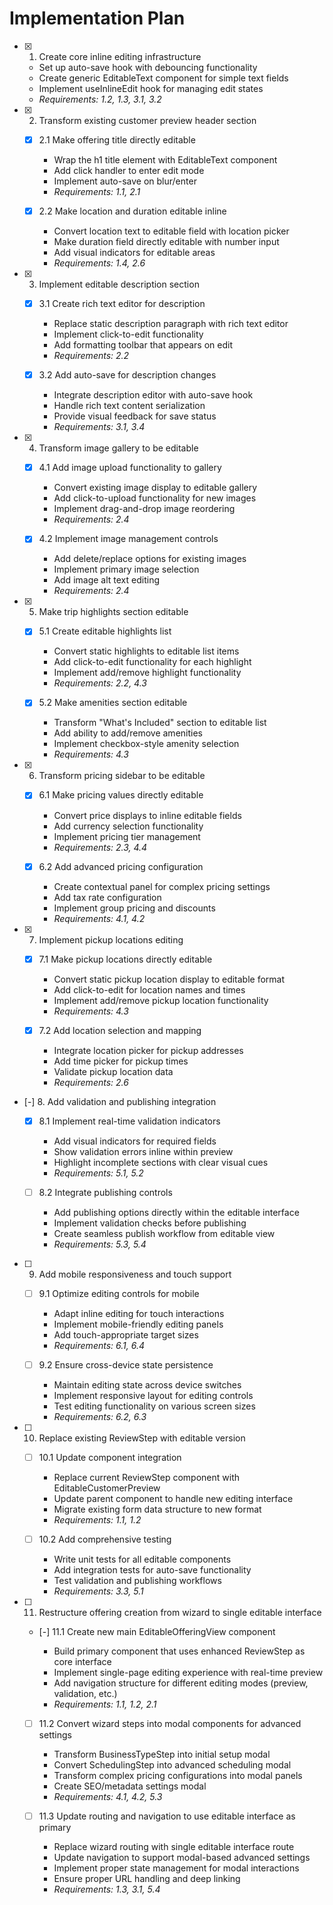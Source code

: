 # Implementation Plan

- [x] 1. Create core inline editing infrastructure





  - Set up auto-save hook with debouncing functionality
  - Create generic EditableText component for simple text fields
  - Implement useInlineEdit hook for managing edit states
  - _Requirements: 1.2, 1.3, 3.1, 3.2_

- [x] 2. Transform existing customer preview header section





  - [x] 2.1 Make offering title directly editable



    - Wrap the h1 title element with EditableText component
    - Add click handler to enter edit mode
    - Implement auto-save on blur/enter
    - _Requirements: 1.1, 2.1_



  - [x] 2.2 Make location and duration editable inline


    - Convert location text to editable field with location picker
    - Make duration field directly editable with number input
    - Add visual indicators for editable areas
    - _Requirements: 1.4, 2.6_

- [x] 3. Implement editable description section





  - [x] 3.1 Create rich text editor for description


    - Replace static description paragraph with rich text editor
    - Implement click-to-edit functionality
    - Add formatting toolbar that appears on edit
    - _Requirements: 2.2_

  - [x] 3.2 Add auto-save for description changes


    - Integrate description editor with auto-save hook
    - Handle rich text content serialization
    - Provide visual feedback for save status
    - _Requirements: 3.1, 3.4_

- [x] 4. Transform image gallery to be editable






  - [x] 4.1 Add image upload functionality to gallery






    - Convert existing image display to editable gallery
    - Add click-to-upload functionality for new images
    - Implement drag-and-drop image reordering
    - _Requirements: 2.4_

  - [x] 4.2 Implement image management controls







    - Add delete/replace options for existing images
    - Implement primary image selection
    - Add image alt text editing
    - _Requirements: 2.4_

- [x] 5. Make trip highlights section editable





  - [x] 5.1 Create editable highlights list


    - Convert static highlights to editable list items
    - Add click-to-edit functionality for each highlight
    - Implement add/remove highlight functionality
    - _Requirements: 2.2, 4.3_

  - [x] 5.2 Make amenities section editable

    - Transform "What's Included" section to editable list
    - Add ability to add/remove amenities
    - Implement checkbox-style amenity selection
    - _Requirements: 4.3_

- [x] 6. Transform pricing sidebar to be editable





  - [x] 6.1 Make pricing values directly editable




    - Convert price displays to inline editable fields
    - Add currency selection functionality
    - Implement pricing tier management
    - _Requirements: 2.3, 4.4_

  - [x] 6.2 Add advanced pricing configuration


    - Create contextual panel for complex pricing settings
    - Add tax rate configuration
    - Implement group pricing and discounts
    - _Requirements: 4.1, 4.2_

- [x] 7. Implement pickup locations editing





  - [x] 7.1 Make pickup locations directly editable



    - Convert static pickup location display to editable format
    - Add click-to-edit for location names and times
    - Implement add/remove pickup location functionality
    - _Requirements: 4.3_

  - [x] 7.2 Add location selection and mapping





    - Integrate location picker for pickup addresses
    - Add time picker for pickup times
    - Validate pickup location data
    - _Requirements: 2.6_

- [-] 8. Add validation and publishing integration





  - [x] 8.1 Implement real-time validation indicators





    - Add visual indicators for required fields
    - Show validation errors inline within preview
    - Highlight incomplete sections with clear visual cues
    - _Requirements: 5.1, 5.2_

  - [ ] 8.2 Integrate publishing controls
    - Add publishing options directly within the editable interface
    - Implement validation checks before publishing
    - Create seamless publish workflow from editable view
    - _Requirements: 5.3, 5.4_

- [ ] 9. Add mobile responsiveness and touch support
  - [ ] 9.1 Optimize editing controls for mobile
    - Adapt inline editing for touch interactions
    - Implement mobile-friendly editing panels
    - Add touch-appropriate target sizes
    - _Requirements: 6.1, 6.4_

  - [ ] 9.2 Ensure cross-device state persistence
    - Maintain editing state across device switches
    - Implement responsive layout for editing controls
    - Test editing functionality on various screen sizes
    - _Requirements: 6.2, 6.3_

- [ ] 10. Replace existing ReviewStep with editable version
  - [ ] 10.1 Update component integration
    - Replace current ReviewStep component with EditableCustomerPreview
    - Update parent component to handle new editing interface
    - Migrate existing form data structure to new format
    - _Requirements: 1.1, 1.2_

  - [ ] 10.2 Add comprehensive testing
    - Write unit tests for all editable components
    - Add integration tests for auto-save functionality
    - Test validation and publishing workflows
    - _Requirements: 3.3, 5.1_

- [ ] 11. Restructure offering creation from wizard to single editable interface


  - [-] 11.1 Create new main EditableOfferingView component

    - Build primary component that uses enhanced ReviewStep as core interface
    - Implement single-page editing experience with real-time preview
    - Add navigation structure for different editing modes (preview, validation, etc.)
    - _Requirements: 1.1, 1.2, 2.1_

  - [ ] 11.2 Convert wizard steps into modal components for advanced settings
    - Transform BusinessTypeStep into initial setup modal
    - Convert SchedulingStep into advanced scheduling modal
    - Transform complex pricing configurations into modal panels
    - Create SEO/metadata settings modal
    - _Requirements: 4.1, 4.2, 5.3_

  - [ ] 11.3 Update routing and navigation to use editable interface as primary
    - Replace wizard routing with single editable interface route
    - Update navigation to support modal-based advanced settings
    - Implement proper state management for modal interactions
    - Ensure proper URL handling and deep linking
    - _Requirements: 1.3, 3.1, 5.4_